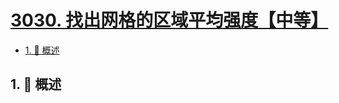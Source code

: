 # [3030. 找出网格的区域平均强度【中等】](https://github.com/Tdahuyou/TNotes.leetcode/tree/main/notes/3030.%20%E6%89%BE%E5%87%BA%E7%BD%91%E6%A0%BC%E7%9A%84%E5%8C%BA%E5%9F%9F%E5%B9%B3%E5%9D%87%E5%BC%BA%E5%BA%A6%E3%80%90%E4%B8%AD%E7%AD%89%E3%80%91)

<!-- region:toc -->

- [1. 📝 概述](#1--概述)

<!-- endregion:toc -->

## 1. 📝 概述
